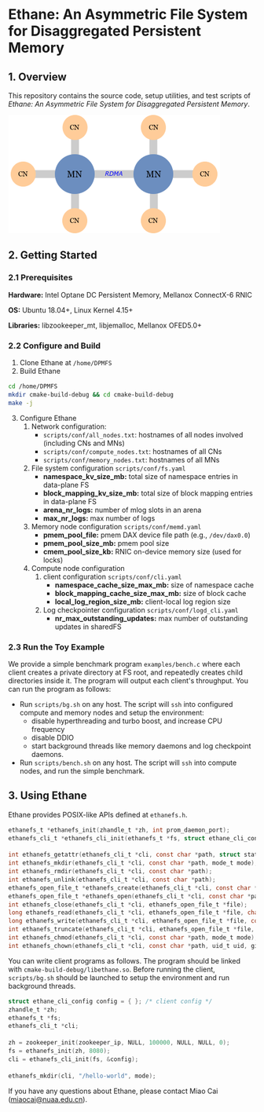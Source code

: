 # Ethane: An Asymmetric File System for Disaggregated Persistent Memory



## 1. Overview

This repository contains the source code, setup utilities, and test scripts of *Ethane: An Asymmetric File System for Disaggregated Persistent Memory*.

<img src="figures/ethane.png">

## 2. Getting Started

### 2.1 Prerequisites

**Hardware:** Intel Optane DC Persistent Memory, Mellanox ConnectX-6 RNIC

**OS:** Ubuntu 18.04+, Linux Kernel 4.15+

**Libraries:** libzookeeper_mt, libjemalloc, Mellanox OFED5.0+

### 2.2 Configure and Build

1. Clone Ethane at `/home/DPMFS`
2. Build Ethane

```bash
cd /home/DPMFS
mkdir cmake-build-debug && cd cmake-build-debug
make -j
```

3. Configure Ethane
   1. Network configuration: 
      + `scripts/conf/all_nodes.txt`: hostnames of all nodes involved (including CNs and MNs)
      + `scripts/conf/compute_nodes.txt`: hostnames of all CNs
      + `scripts/conf/memory_nodes.txt`: hostnames of all MNs
   2. File system configuration `scripts/conf/fs.yaml`
      + **namespace_kv_size_mb:** total size of namespace entries in data-plane FS
      + **block_mapping_kv_size_mb:** total size of block mapping entries in data-plane FS
      + **arena_nr_logs:** number of mlog slots in an arena
      + **max_nr_logs:** max number of logs
   3. Memory node configuration `scripts/conf/memd.yaml`
      + **pmem_pool_file:** pmem DAX device file path (e.g., `/dev/dax0.0`)
      + **pmem_pool_size_mb:** pmem pool size
      + **cmem_pool_size_kb:** RNIC on-device memory size (used for locks)
   4. Compute node configuration
      1. client configuration `scripts/conf/cli.yaml`
         + **namespace_cache_size_max_mb:** size of namespace cache
         + **block_mapping_cache_size_max_mb:** size of block cache
         + **local_log_region_size_mb:** client-local log region size
      2. Log checkpointer configuration `scripts/conf/logd_cli.yaml`
         + **nr_max_outstanding_updates:** max number of outstanding updates in sharedFS

### 2.3 Run the Toy Example

We provide a simple benchmark program `examples/bench.c` where each client creates a private directory at FS root, and repeatedly creates child directories inside it. The program will output each client's throughput. You can run the program as follows:

+ Run `scripts/bg.sh` on any host. The script will `ssh` into configured compute and memory nodes and setup the environment:
  + disable hyperthreading and turbo boost, and increase CPU frequency
  + disable DDIO
  + start background threads like memory daemons and log checkpoint daemons.
+ Run `scripts/bench.sh` on any host. The script will `ssh` into compute nodes, and run the simple benchmark.

## 3. Using Ethane

Ethane provides POSIX-like APIs defined at `ethanefs.h`.

```C
ethanefs_t *ethanefs_init(zhandle_t *zh, int prom_daemon_port);
ethanefs_cli_t *ethanefs_cli_init(ethanefs_t *fs, struct ethane_cli_config *config);

int ethanefs_getattr(ethanefs_cli_t *cli, const char *path, struct stat *stbuf);
int ethanefs_mkdir(ethanefs_cli_t *cli, const char *path, mode_t mode);
int ethanefs_rmdir(ethanefs_cli_t *cli, const char *path);
int ethanefs_unlink(ethanefs_cli_t *cli, const char *path);
ethanefs_open_file_t *ethanefs_create(ethanefs_cli_t *cli, const char *path, mode_t mode);
ethanefs_open_file_t *ethanefs_open(ethanefs_cli_t *cli, const char *path);
int ethanefs_close(ethanefs_cli_t *cli, ethanefs_open_file_t *file);
long ethanefs_read(ethanefs_cli_t *cli, ethanefs_open_file_t *file, char *buf, size_t size, off_t off);
long ethanefs_write(ethanefs_cli_t *cli, ethanefs_open_file_t *file, const char *buf, size_t size, off_t off);
int ethanefs_truncate(ethanefs_cli_t *cli, ethanefs_open_file_t *file, off_t size);
int ethanefs_chmod(ethanefs_cli_t *cli, const char *path, mode_t mode);
int ethanefs_chown(ethanefs_cli_t *cli, const char *path, uid_t uid, gid_t gid);
```

You can write client programs as follows. The program should be linked with `cmake-build-debug/libethane.so`. Before running the client, `scripts/bg.sh` should be launched to setup the environment and run background threads.

```c
struct ethane_cli_config config = { }; /* client config */
zhandle_t *zh;
ethanefs_t *fs;
ethanefs_cli_t *cli;

zh = zookeeper_init(zookeeper_ip, NULL, 100000, NULL, NULL, 0);
fs = ethanefs_init(zh, 8080);
cli = ethanefs_cli_init(fs, &config);

ethanefs_mkdir(cli, "/hello-world", mode);
```

If you have any questions about Ethane, please contact Miao Cai (miaocai@nuaa.edu.cn).
